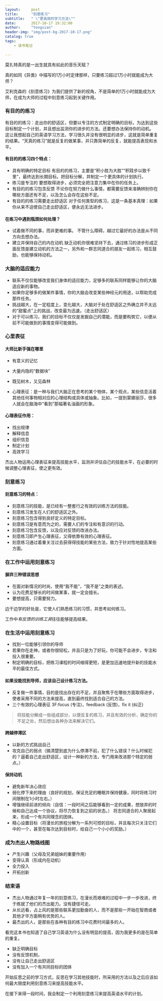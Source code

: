 ```yaml
---
layout:     post
title:      "刻意练习"
subtitle:   " \"更高效的学习方法\""
date:       2017-10-17 19:32:00
author:     "Yongxian"
header-img: "img/post-bg-2017-10-17.png"
catalog: true
tags:
    - 读书笔记
    
---
```


莫扎特真的是一出生就具有如此的音乐天赋？

真的如同《异类》中描写的1万小时定律那样，只要练习超过1万小时就能成为大师？

艾利克森的《刻意练习》为我们提供了新的视角，不是简单的1万小时就能成为大师，在成为大师的过程中刻意练习起到关键作用。
### 有目的的练习
有目的的练习：走出你的舒适区，但要以专注的方式制定明确的目标，为达到这些目标制定一个计划，并且想出监测你的进步的方法。还要想办法保持你的动机。
这让我想起自己的英语学习方法，学习很久并没有很明显的进步，这就是简单重复的结果。“天真的练习”就是反复的做某事，并只靠简单的反复，就能提高表现和水平。

#### 有目的的练习四个特点：
- 具有明确的特定目标
有目的的练习，主要是“积小胜为大胜”“积跬步以致千里”，最终达到长期目标。把目标分解，并制定一个更具体的计划执行。
- 练习是专注的
要想取得进步，必须完全把注意力集中在你的任务上。
- 有目的的练习包含反馈
不论你在努力做什么事情，都需要反馈来准确辨别你在哪些方面还有不足，以及怎么会存在这些不足。
- 有目的的练习需要走出舒适区
对于任何类型的练习，这是一条基本真理：如果你从来不迫使自己走出舒适区，便永远无法进步。

#### 在练习中遇到瓶颈如何处理？
- 试着做不同的事，而非更难的事。
不管什么障碍，越过它最好的办法是从不同方向去想办法。
- 建立并保持自己的内在动机
缺乏动机你很难坚持下去，通过练习的进步形成正面反馈是建立动机的方法之一，另外和一群志同道合的朋友一起练习，相互鼓励，也能够保持动机。

### 大脑的适应能力
- 联系不仅仅能够改变我们身体的适应能力，足够多的联系同样能够让你的大脑适应新的事物。
- 如果你足够多的做某件事情，你的大脑会改变某些神经元的用途，以帮助完成那件任务。
- 挑战越大，在一定程度上，变化越大，大脑对于处在舒适区之外确立并不太远的“甜蜜点”上的挑战，改变最为迅速。（走出舒适区）
- 对于可以练习，我们的目标不仅仅是发掘自己的潜能，而是要构筑它，以便从前不可能做到的事情变得可能做到。

### 心里表征
#### 大师比新手强在哪里

 - 有意义的记忆
 - 大量内隐的“数据块”
 - 既见树木，又见森林

- 心理表征：是一种与我们大脑正在思考的某个物体，某个观点，某些信息活着其他任何事物相对应的心理结构或具体或抽象。比如，一提到蒙娜丽莎，很多人就会在脑海中“看到”那幅著名油画的形象。
#### 心理表征作用：

 - 找出规律
 - 解释信息
 - 组织信息
 - 制定计划
 - 高效学习
 
杰出人物运用心理表征来提高技能水平，监测并评估自己的技能水平，在必要的时候调整心理表征，使之更有效。

### 刻意练习
#### 刻意练习的特点：

 - 刻意练习的技能，是已经有一整套行之有效的训练方法的技能。
 - 刻意练习发生在人们的舒适区之外。
 - 刻意练习包含得到良好定义的特定目标。
 - 刻意练习是有意而为之的，需要人们的专注和有意识的行动。
 - 刻意练习包含反馈，以及应对反馈的改进办法。
 - 刻意练习即产生心理表征，又得依靠有效的心理表征。
 - 刻意练习通过着重关注过去获得得技能的某些方法，致力于针对性地提高某些方面。



 
### 在工作中运用刻意练习
#### 摒弃三种错误思想

 - 在面对新情况的时尚，使用“我不能”，“我不是”之类的表述。
 - 认为花费足够长的时间做某事，就一定会擅长。
 - 要想提高，只需要努力。
 
边干边学的好处是，它使人们熟悉练习的习惯，并思考如何练习。

工作中*有反馈的训练工具*往往能够提高结果。

### 在生活中运用刻意练习
- 找到一位能够引领你的导师
- 若果你在走神，或者你很轻松，并且只是为了好玩，你可能不会进步，专注和投入很重要。
- 制定明确的目标，把练习课程的时间缩得更短，是更加迅速地提升新的技能水平的最佳方式。

#### 如果没能找到导师，应该自己设计练习方法。

- 反复做一件事情，目的是找出存在的不足，并且聚焦于在哪些方面取得进步，使者采用不同的方法来提高，直到最终找到适合自己的方法。
- 三个有效的心理表征 3F:focus (专注)，feedback (反馈)，fix it (纠正)

>将技能分解成一些组成部分，以便反复的练习，并且有效的分析，确定你的不足之处，然后想出各种办法来解决它们。

#### 跨越停滞区
- 以新的方式挑战自己
- 攻克自己的弱点（搞清楚到底为什么停滞不前，犯了什么错误？什么时候犯的？逼着自己走出舒适区，设计一种新的方法，专门用来改进那个特定的弱点。）

#### 保持动机
- 避免新年决心效应
- 弱化停下来的理由（良好的规划，保证充足的睡眠并保持健康，同时将练习时间限制在1小时左右。）
- 增强继续前进的倾向（自信：一段时间之后能够看到一定的成果，想放弃的时候和自己达成一个协议，将尽力恢复到之前的状态。）
将志同道合的人聚居起来，形成一个有共同理念的团体。
- 精心设置目标（将漫长的旅程分解为一系列可控的目标，并且每次只关注它们中的一个，甚至在每次达到目标时，给自己一个小小的奖励。）


### 成为杰出人物路线图
- 产生兴趣（父母及兄弟姐妹的重要作用）
- 变得认真（形成内在动机）
- 全力投入
- 开拓创新

### 结束语

- 杰出人物通过年复一年的刻意练习，在漫长而艰难的过程中一步一步改进，终于练就了他们的杰出能力。没有捷径可走。
- 从长远看，占上风的是那些联系更加勤奋的人，而不是那些一开始在智商或者其他才华方面稍有优势的人。
- 最杰出的人，是那些在各种有目的练习中花费时间最多的人。

看完这本书也知道了自己学习英语为什么没有明显的提高，因为我更多的是在简单的重复。

- 缺乏明确目标
- 没有反馈机制，
- 没有让自己走出舒适区
- 没有加入一个有共同目标的团体

开始反思之前的学习方式，反思在学习其他技能时，所采用的方法以及之后应该如何最大限度利用刻意练习来提高技能水平。

在接下来得一段时间，我会制定一个利用刻意练习来提高英语水平的计划。
